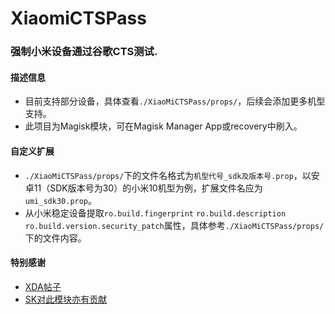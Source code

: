 # XiaomiCTSPass
### 强制小米设备通过谷歌CTS测试.

#### 描述信息
- 目前支持部分设备，具体查看`./XiaoMiCTSPass/props/`，后续会添加更多机型支持。
- 此项目为Magisk模块，可在Magisk Manager App或recovery中刷入。

#### 自定义扩展
- `./XiaoMiCTSPass/props/`下的文件名格式为`机型代号_sdk及版本号.prop`，以安卓11（SDK版本号为30）的小米10机型为例，扩展文件名应为`umi_sdk30.prop`。
- 从小米稳定设备提取`ro.build.fingerprint` `ro.build.description` `ro.build.version.security_patch`属性，具体参考`./XiaoMiCTSPass/props/`下的文件内容。

#### 特别感谢
- [XDA帖子](https://forum.xda-developers.com/t/module-magiskhide-props-config-safetynet-prop-edits-and-more-v5-4-0.3789228/)
- [SK对此模块亦有贡献](https://github.com/sekaiacg)
